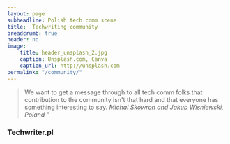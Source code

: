 ```yaml
---
layout: page
subheadline: Polish tech comm scene
title:  Techwriting community
breadcrumb: true
header: no
image:
    title: header_unsplash_2.jpg
    caption: Unsplash.com, Canva
    caption_url: http://unsplash.com
permalink: "/community/"
---
```


> We want to get a message through to all tech comm folks that contribution to the community isn't that hard and that everyone has something interesting to say. <cite>Michal Skowron and Jakub Wisniewski, Poland </cite> "


### Techwriter.pl


